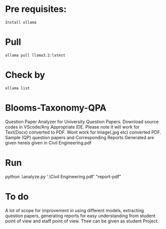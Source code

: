 # Pre requisites:
    Install ollama
# Pull 
    ollama pull llama3.2:latest
# Check by 
    ollama list    
# Blooms-Taxonomy-QPA
  Question Paper Analyzer for University Question Papers. Download source codes in VScode/Any Appropriate IDE.
  Please note it will work for Text(Docx)  converted to PDF. Wont work for Image(.jpg etc) converted PDF.  
  Sample (QP) question papers and Corresponding Reports Generated are given hereis given in Civil Engineering.pdf 
# Run 
 python .\analyze.py '.\Civil Engineering.pdf' "report-pdf"
# To do 
A lot of scope for improvement in using different models, extracting question papers, generating reports for easy understanding from student point of view and staff point of view.  Thee can be given as student Project.
